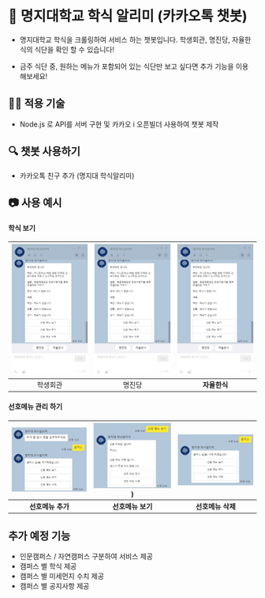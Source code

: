 # 🥘 명지대학교 학식 알리미 (카카오톡 챗봇)

* 명지대학교 학식을 크롤링하여 서비스 하는 챗봇입니다. 학생회관, 명진당, 자율한식의 식단을 확인 할 수 있습니다!

* 금주 식단 중, 원하는 메뉴가 포함되어 있는 식단만 보고 싶다면 추가 기능을 이용 해보세요!



## 👨‍💻 적용 기술

* Node.js 로 API를 서버 구현 및 카카오 i 오픈빌더 사용하여 챗봇 제작



## 🔍 챗봇 사용하기

* 카카오톡 친구 추가 (명지대 학식알리미) 



## 📷 사용 예시

#### 학식 보기

| ![image1](./img/1.jpg) | ![image1](./img/1.jpg) | ![image1](./img/1.jpg) |
| ---- | ---- | ---- |
| <center>학생회관</center> | <center>명진당</center> | <center>**자율한식**</center> |

#### 선호메뉴 관리 하기

| ![image4](./img/4.JPG) | ![image5](./img/5.JPG)) | ![image6](./img/6.JPG) |
| ---- | ---- | ---- |
| <center>**선호메뉴 추가**</center> | <center>**선호메뉴 보기**</center> | <center>**선호메뉴 삭제**</center> |



## 추가 예정 기능

* 인문캠퍼스 / 자연캠퍼스 구분하여 서비스 제공
* 캠퍼스 별 학식 제공
* 캠퍼스 별 미세먼지 수치 제공
* 캠퍼스 별 공지사항 제공
